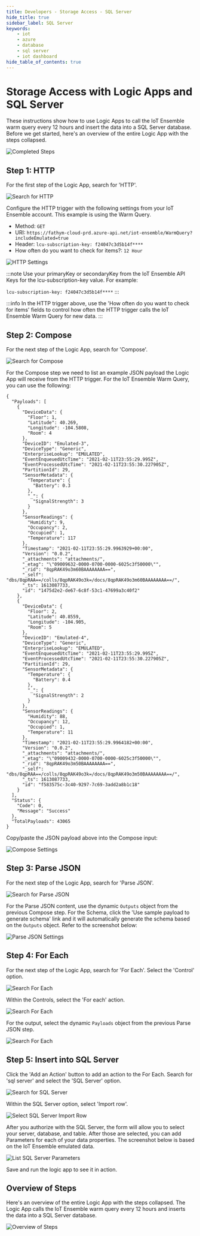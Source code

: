 ```yaml
---
title: Developers - Storage Access - SQL Server
hide_title: true
sidebar_label: SQL Server
keywords:
    - iot
    - azure
    - database
    - sql server
    - iot dashboard
hide_table_of_contents: true
---
```


# Storage Access with Logic Apps and SQL Server

These instructions show how to use Logic Apps to call the IoT Ensemble warm query every 12 hours and insert the data into a SQL Server database. Before we get started, here's an overview of the entire Logic App with the steps collapsed.

![Completed Steps](https://www.fathym.com/iot/img/screenshots/logic-apps-sql-server-overview.png)

## Step 1: HTTP

For the first step of the Logic App, search for 'HTTP'.

![Search for HTTP](https://www.fathym.com/iot/img/screenshots/alerts/search-for-http.png)

Configure the HTTP trigger with the following settings from your IoT Ensemble account. This example is using the Warm Query.
- Method: `GET`
- URI: `https://fathym-cloud-prd.azure-api.net/iot-ensemble/WarmQuery?includeEmulated=true`
- Header: `lcu-subscription-key: f24047c3d5b14f****`
- How often do you want to check for items?: `12 Hour`

![HTTP Settings](https://www.fathym.com/iot/img/screenshots/alerts/http-settings.png)

:::note
Use your primaryKey or secondaryKey from the IoT Ensemble API Keys for the lcu-subscription-key value. For example:

`lcu-subscription-key: f24047c3d5b14f****`
:::

:::info
In the HTTP trigger above, use the 'How often do you want to check for items' fields to control how often the HTTP trigger calls the IoT Ensemble Warm Query for new data.
:::

## Step 2: Compose

For the next step of the Logic App, search for 'Compose'.

![Search for Compose](https://www.fathym.com/iot/img/screenshots/alerts/search-for-compose.png)

For the Compose step we need to list an example JSON payload the Logic App will receive from the HTTP trigger. For the IoT Ensemble Warm Query, you can use the following:

```
{
  "Payloads": [
    {
      "DeviceData": {
        "Floor": 1,
        "Latitude": 40.269,
        "Longitude": -104.5808,
        "Room": 4
      },
      "DeviceID": "Emulated-3",
      "DeviceType": "Generic",
      "EnterpriseLookup": "EMULATED",
      "EventEnqueuedUtcTime": "2021-02-11T23:55:29.995Z",
      "EventProcessedUtcTime": "2021-02-11T23:55:30.227905Z",
      "PartitionId": 29,
      "SensorMetadata": {
        "Temperature": {
          "Battery": 0.3
        },
        "_": {
          "SignalStrength": 3
        }
      },
      "SensorReadings": {
        "Humidity": 9,
        "Occupancy": 2,
        "Occupied": 1,
        "Temperature": 117
      },
      "Timestamp": "2021-02-11T23:55:29.9963929+00:00",
      "Version": "0.0.2",
      "_attachments": "attachments/",
      "_etag": "\"09009632-0000-0700-0000-6025c3f50000\"",
      "_rid": "8qpRAK49o3m60BAAAAAAAA==",
      "_self": "dbs/8qpRAA==/colls/8qpRAK49o3k=/docs/8qpRAK49o3m60BAAAAAAAA==/",
      "_ts": 1613087733,
      "id": "1475d2e2-de67-6c8f-53c1-47699a3c40f2"
    },
    {
      "DeviceData": {
        "Floor": 2,
        "Latitude": 40.8559,
        "Longitude": -104.905,
        "Room": 5
      },
      "DeviceID": "Emulated-4",
      "DeviceType": "Generic",
      "EnterpriseLookup": "EMULATED",
      "EventEnqueuedUtcTime": "2021-02-11T23:55:29.995Z",
      "EventProcessedUtcTime": "2021-02-11T23:55:30.227905Z",
      "PartitionId": 29,
      "SensorMetadata": {
        "Temperature": {
          "Battery": 0.4
        },
        "_": {
          "SignalStrength": 2
        }
      },
      "SensorReadings": {
        "Humidity": 88,
        "Occupancy": 12,
        "Occupied": 1,
        "Temperature": 11
      },
      "Timestamp": "2021-02-11T23:55:29.9964182+00:00",
      "Version": "0.0.2",
      "_attachments": "attachments/",
      "_etag": "\"09009432-0000-0700-0000-6025c3f50000\"",
      "_rid": "8qpRAK49o3m50BAAAAAAAA==",
      "_self": "dbs/8qpRAA==/colls/8qpRAK49o3k=/docs/8qpRAK49o3m50BAAAAAAAA==/",
      "_ts": 1613087733,
      "id": "f583575c-3c40-9297-7c69-3add2a8b1c18"
    }
  ],
  "Status": {
    "Code": 0,
    "Message": "Success"
  },
  "TotalPayloads": 43065
}
```

Copy/paste the JSON payload above into the Compose input:

![Compose Settings](https://www.fathym.com/iot/img/screenshots/alerts/compose-settings.png)

## Step 3: Parse JSON

For the next step of the Logic App, search for 'Parse JSON'.

![Search for Parse JSON](https://www.fathym.com/iot/img/screenshots/alerts/search-for-parsejson.png)

For the Parse JSON content, use the dynamic `Outputs` object from the previous Compose step. For the Schema, click the 'Use sample payload to generate schema' link and it will automatically generate the schema based on the `Outputs` object. Refer to the screenshot below:

![Parse JSON Settings](https://www.fathym.com/iot/img/screenshots/alerts/parsejson-settings.png)

## Step 4: For Each

For the next step of the Logic App, search for 'For Each'. Select the 'Control' option.

![Search For Each](https://www.fathym.com/iot/img/screenshots/alerts/search-for-foreach.png)

Within the Controls, select the 'For each' action.

![Search For Each](https://www.fathym.com/iot/img/screenshots/alerts/search-for-foreach-control.png)

For the output, select the dynamic `Payloads` object from the previous Parse JSON step.

![Search For Each](https://www.fathym.com/iot/img/screenshots/logic-apps-for-each-payloads.png)

## Step 5: Insert into SQL Server

Click the 'Add an Action' button to add an action to the For Each. Search for 'sql server' and select the 'SQL Server' option.

![Search for SQL Server](https://www.fathym.com/iot/img/screenshots/logic-apps-choose-operation-sql-server.png)

Within the SQL Server option, select 'Import row'.

![Select SQL Server Import Row](https://www.fathym.com/iot/img/screenshots/logic-apps-sql-server-import-row.png)

After you authorize with the SQL Server, the form will allow you to select your server, database, and table. After those are selected, you can add Parameters for each of your data properties. The screenshot below is based on the IoT Ensemble emulated data.

![List SQL Server Parameters](https://www.fathym.com/iot/img/screenshots/logic-apps-for-each-sql.png)

Save and run the logic app to see it in action.

## Overview of Steps

Here's an overview of the entire Logic App with the steps collapsed. The Logic App calls the IoT Ensemble warm query every 12 hours and inserts the data into a SQL Server database.

![Overview of Steps](https://www.fathym.com/iot/img/screenshots/logic-apps-sql-server-overview.png)
